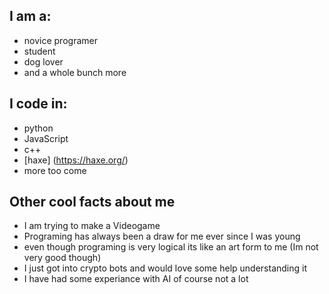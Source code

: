 ## I am a:
- novice programer
- student 
- dog lover
- and a whole bunch more 

## I code in:
- python 
- JavaScript 
- c++ 
-  [haxe] (https://haxe.org/) 
- more too come 

## Other cool facts about me
- I am trying to make a Videogame
- Programing has always been a draw for me ever since I was young
- even though programing is very logical its like an art form to me (Im not very good though)
- I just got into crypto bots and would love some help understanding it
- I have had some experiance with AI of course not a lot 

